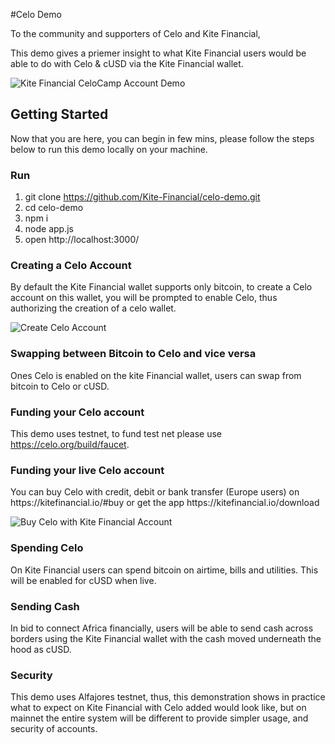 #Celo Demo

To the community and supporters of Celo and Kite Financial,

This demo gives a priemer insight to what Kite Financial users would be able to do with Celo & cUSD via the Kite Financial wallet. 

![Kite Financial CeloCamp Account Demo](https://kitefinancial.io/celo-demo/kf-celo-demo2.png)

<h2>Getting Started</h2>

Now that you are here, you can begin in few mins, please follow the steps below to run this demo locally on your machine.

<h3>Run</h3>
  
  1. git clone https://github.com/Kite-Financial/celo-demo.git
  2. cd celo-demo
  3. npm i
  4. node app.js
  5. open http://localhost:3000/
  
  
  
  <h3>Creating a Celo Account</h3>
  By default the Kite Financial wallet supports only bitcoin, to create a Celo account on this wallet, you will be prompted to enable Celo, thus authorizing the creation of a celo wallet.


![Create Celo Account](https://kitefinancial.io/celo-demo/kf-celo-demo1.png)

<h3>Swapping between Bitcoin to Celo and vice versa</h3>

Ones Celo is enabled on the kite Financial wallet, users can swap from bitcoin to Celo or cUSD.

<h3>Funding your Celo account</h3>

This demo uses testnet, to fund test net please use https://celo.org/build/faucet. 

<h3>Funding your live Celo account</h3>
You can buy Celo with credit, debit or bank transfer (Europe users) on https://kitefinancial.io/#buy or get the app https://kitefinancial.io/download

![Buy Celo with Kite Financial Account](https://kitefinancial.io/celo-demo/kf-celo-demo5.png)

<h3>Spending Celo</h3>
On Kite Financial users can spend bitcoin on airtime, bills and utilities. This will be enabled for cUSD when live.

<h3>Sending Cash</h3>
In bid to connect Africa financially, users will be able to send cash across borders using the Kite Financial wallet with the cash moved underneath the hood as cUSD.


<h3>Security</h3>
This demo uses Alfajores testnet, thus, this demonstration shows in practice what to expect on Kite Financial with Celo added would look like, but on mainnet the entire system will be different to provide simpler usage, and security of accounts.
